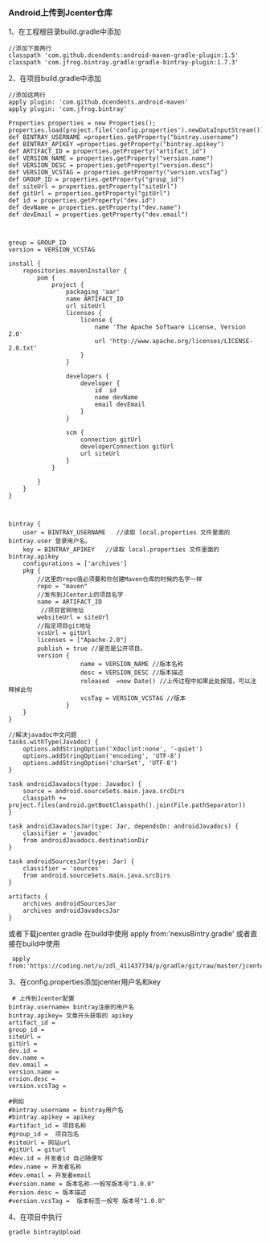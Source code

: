 ### Android上传到Jcenter仓库
1、在工程根目录build.gradle中添加

    //添加下面两行
    classpath 'com.github.dcendents:android-maven-gradle-plugin:1.5'
    classpath 'com.jfrog.bintray.gradle:gradle-bintray-plugin:1.7.3'



2、在项目build.gradle中添加

    //添加这两行
    apply plugin: 'com.github.dcendents.android-maven'
    apply plugin: 'com.jfrog.bintray'

    Properties properties = new Properties();
    properties.load(project.file('config.properties').newDataInputStream());
    def BINTRAY_USERNAME =properties.getProperty("bintray.username")
    def BINTRAY_APIKEY =properties.getProperty("bintray.apikey")
    def ARTIFACT_ID = properties.getProperty("artifact_id")
    def VERSION_NAME = properties.getProperty("version.name")
    def VERSION_DESC = properties.getProperty("version.desc")
    def VERSION_VCSTAG = properties.getProperty("version.vcsTag")
    def GROUP_ID = properties.getProperty("group_id")
    def siteUrl = properties.getProperty("siteUrl")
    def gitUrl = properties.getProperty("gitUrl")
    def id = properties.getProperty("dev.id")
    def devName = properties.getProperty("dev.name")
    def devEmail = properties.getProperty("dev.email")



    group = GROUP_ID
    version = VERSION_VCSTAG

    install {
        repositories.mavenInstaller {
            pom {
                project {
                    packaging 'aar'
                    name ARTIFACT_ID
                    url siteUrl
                    licenses {
                        license {
                            name 'The Apache Software License, Version 2.0'
                            url 'http://www.apache.org/licenses/LICENSE-2.0.txt'
                        }
                    }

                    developers {
                        developer {
                            id  id
                            name devName
                            email devEmail
                        }
                    }

                    scm {
                        connection gitUrl
                        developerConnection gitUrl
                        url siteUrl
                    }
                }

            }
        }
    }



    bintray {
        user = BINTRAY_USERNAME   //读取 local.properties 文件里面的 bintray.user 登录用户名。
        key = BINTRAY_APIKEY   //读取 local.properties 文件里面的 bintray.apikey
        configurations = ['archives']
        pkg {
            //这里的repo值必须要和你创建Maven仓库的时候的名字一样
            repo = "maven"
            //发布到JCenter上的项目名字
            name = ARTIFACT_ID
             //项目官网地址
            websiteUrl = siteUrl
            //指定项目git地址
            vcsUrl = gitUrl
            licenses = ["Apache-2.0"]
            publish = true //是否是公开项目。
            version {
                        name = VERSION_NAME //版本名称
                        desc = VERSION_DESC //版本描述
                        released  =new Date() //上传过程中如果此处报错，可以注释掉此句
                        vcsTag = VERSION_VCSTAG //版本
                    }
        }
    }

    //解决javadoc中文问题
    tasks.withType(Javadoc) {
        options.addStringOption('Xdoclint:none', '-quiet')
        options.addStringOption('encoding', 'UTF-8')
        options.addStringOption('charSet', 'UTF-8')
    }

    task androidJavadocs(type: Javadoc) {
        source = android.sourceSets.main.java.srcDirs
        classpath += project.files(android.getBootClasspath().join(File.pathSeparator))
    }

    task androidJavadocsJar(type: Jar, dependsOn: androidJavadocs) {
        classifier = 'javadoc'
        from androidJavadocs.destinationDir
    }

    task androidSourcesJar(type: Jar) {
        classifier = 'sources'
        from android.sourceSets.main.java.srcDirs
    }

    artifacts {
        archives androidSourcesJar
        archives androidJavadocsJar
    }

或者下载jcenter.gradle 在build中使用 apply from:'nexusBintry.gradle'
或者直接在build中使用


     apply from:'https://coding.net/u/zdl_411437734/p/gradle/git/raw/master/jcenter.gradle'


3、在config.properties添加jcenter用户名和key

     # 上传到Jcenter配置
    bintray.username= bintray注册的用户名
    bintray.apikey= 文章开头获取的 apikey
    artifact_id =
    group_id =
    siteUrl =
    gitUrl =
    dev.id =
    dev.name =
    dev.email =
    version.name =
    ersion.desc =
    version.vcsTag =

    #例如
    #bintray.username = bintray用户名
    #bintray.apikey = apikey
    #artifact_id = 项目名称
    #group_id =  项目包名
    #siteUrl = 网站url
    #gitUrl = giturl
    #dev.id = 开发者id 自己随便写
    #dev.name = 开发者名称
    #dev.email = 开发者email
    #version.name = 版本名称-一般写版本号"1.0.0"
    #ersion.desc = 版本描述
    #version.vcsTag =  版本标签一般写 版本号"1.0.0"


4、在项目中执行

    gradle bintrayUpload